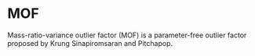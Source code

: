 # MOF
Mass-ratio-variance outlier factor (MOF) is a parameter-free outlier factor proposed by Krung Sinapiromsaran and Pitchapop.
